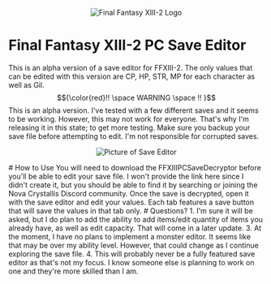 <p align="center" width="100%">
    <img alt="Final Fantasy XIII-2 Logo" src="https://github.com/user-attachments/assets/4d472bbc-eea0-431f-9ac7-bd9129388ea5">
</p>

# Final Fantasy XIII-2 PC Save Editor
This is an alpha version of a save editor for FFXIII-2. The only values that can be edited with this version are CP, HP, STR, MP for each character as well as Gil.
$${\color{red}!! \space WARNING \space !! }$$
This is an alpha version. I've tested with a few different saves and it seems to be working. However, this may not work for everyone. That's why I'm releasing it in this state; to get more testing. Make sure you backup your save file before attempting to edit. I'm not responsible for corrupted saves.
<p align="center" width="100%">
    <img alt="Picture of Save Editor" src="https://github.com/user-attachments/assets/747c1902-6290-4b2d-8502-975d35634f5d">
</p>
# How to Use
You will need to download the FFXIIIPCSaveDecryptor before you'll be able to edit your save file. I won't provide the link here since I didn't create it, but you should be able to find it by searching or joining the Nova Crystallis Discord community.
Once the save is decrypted, open it with the save editor and edit your values. Each tab features a save button that will save the values in that tab only.
# Questions?
1. I'm sure it will be asked, but I do plan to add the ability to add items/edit quantity of items you already have, as well as edit capacity. That will come in a later update.
3. At the moment, I have no plans to implement a monster editor. It seems like that may be over my ability level. However, that could change as I continue exploring the save file.
4. This will probably never be a fully featured save editor as that's not my focus. I know someone else is planning to work on one and they're more skilled than I am.
